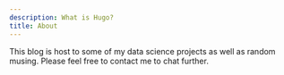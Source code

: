 ```yaml
---
description: What is Hugo?
title: About
---
```


This blog is host to some of my data science projects as well as random musing. Please feel free to contact me to chat further.
